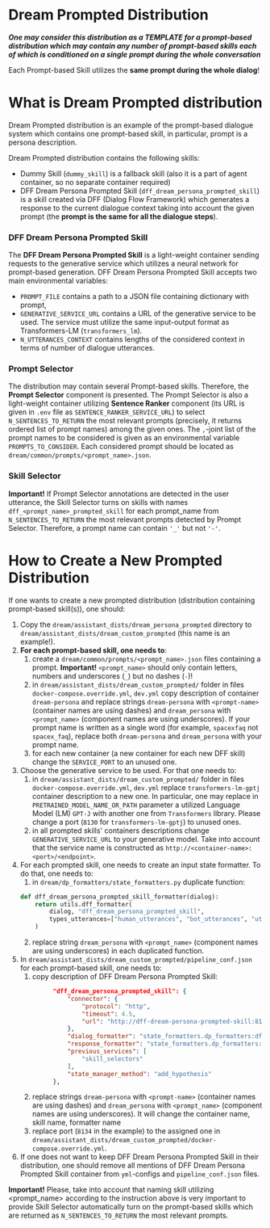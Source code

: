 # Dream Prompted Distribution

**_One may consider this distribution as a TEMPLATE for a prompt-based distribution which may contain any number of prompt-based skills each of which is conditioned on a single prompt during the whole conversation_**

Each Prompt-based Skill utilizes the **same prompt during the whole dialog**!

# What is Dream Prompted distribution

Dream Prompted distribution is an example of the prompt-based dialogue system which contains one prompt-based skill, in particular, prompt is a persona description. 

Dream Prompted distribution contains the following skills:
* Dummy Skill (`dummy_skill`) is a fallback skill (also it is a part of agent container, so no separate container required)
* DFF Dream Persona Prompted Skill (`dff_dream_persona_prompted_skill`) is a skill created via DFF (Dialog Flow Framework)
which generates a response to the current dialogue context taking into account the given prompt 
(the **prompt is the same for all the dialogue steps**).

### DFF Dream Persona Prompted Skill
The **DFF Dream Persona Prompted Skill** is a light-weight container sending requests to the generative service 
which utilizes a neural network for prompt-based generation.
DFF Dream Persona Prompted Skill accepts two main environmental variables:
  * `PROMPT_FILE`  contains a path to a JSON file containing dictionary with prompt, 
  * `GENERATIVE_SERVICE_URL` contains a URL of the generative service to be used.
  The service must utilize the same input-output format as Transformers-LM (`transformers_lm`). 
  * `N_UTTERANCES_CONTEXT` contains lengths of the considered context in terms of number of dialogue utterances.

### Prompt Selector
The distribution may contain several Prompt-based skills. Therefore, the **Prompt Selector** component is presented. 
The Prompt Selector is also a light-weight container utilizing **Sentence Ranker** component 
(its URL is given in `.env` file as `SENTENCE_RANKER_SERVICE_URL`) to select `N_SENTENCES_TO_RETURN` 
the most relevant prompts (precisely, it returns ordered list of prompt names) among the given ones. 
The `,`-joint list of the prompt names to be considered is given as an environmental variable `PROMPTS_TO_CONSIDER`.
Each considered prompt should be located as `dream/common/prompts/<prompt_name>.json`.

### Skill Selector

**Important!** If Prompt Selector annotations are detected in the user utterance, 
the Skill Selector turns on skills with names `dff_<prompt_name>_prompted_skill` for each prompt_name from
`N_SENTENCES_TO_RETURN`  the most relevant prompts detected by Prompt Selector. 
Therefore, a prompt name can contain `'_'` but not `'-'`.

# How to Create a New Prompted Distribution

If one wants to create a new prompted distribution (distribution containing prompt-based skill(s)), one should:
1. Copy the `dream/assistant_dists/dream_persona_prompted` directory to `dream/assistant_dists/dream_custom_prompted`
(this name is an example!).
2. **For each prompt-based skill, one needs to**:
   1. create a `dream/common/prompts/<prompt_name>.json` files containing a prompt. 
   **Important!** `<prompt_name>` should only contain letters, numbers and underscores (`_`) but no dashes (`-`)!
   2. in `dream/assistant_dists/dream_custom_prompted/` folder in files `docker-compose.override.yml`, `dev.yml` 
   copy description of container `dream-persona` and replace strings `dream-persona` with `<prompt-name>` 
   (container names are using dashes) and 
   `dream_persona` with `<prompt_name>` (component names are using underscores). 
   If your prompt name is written as a single word 
   (for example, `spacexfaq` not `spacex_faq`), replace both `dream-persona` and `dream_persona` with your prompt name.
   3. for each new container (a new container for each new DFF skill) change the `SERVICE_PORT` 
   to an unused one.
3. Choose the generative service to be used. For that one needs to:
   1. in `dream/assistant_dists/dream_custom_prompted/` folder in files `docker-compose.override.yml`, `dev.yml` 
   replace `transformers-lm-gptj` container description to a new one. 
   In particular, one may replace in `PRETRAINED_MODEL_NAME_OR_PATH` parameter 
   a utilized Language Model (LM) `GPT-J` with another one from `Transformers` library. 
   Please change a port (`8130` for `transformers-lm-gptj`) to unused ones. 
   2. in all prompted skills' containers descriptions change `GENERATIVE_SERVICE_URL` to your generative model. 
   Take into account that the service name is constructed as `http://<container-name>:<port>/<endpoint>`. 
4. For each prompted skill, one needs to create an input state formatter. To do that, one needs to:
   1. in `dream/dp_formatters/state_formatters.py` duplicate function:
   ```python
   def dff_dream_persona_prompted_skill_formatter(dialog):
       return utils.dff_formatter(
           dialog, "dff_dream_persona_prompted_skill",
           types_utterances=["human_utterances", "bot_utterances", "utterances"]
       )
   ```
   2. replace string  `dream_persona` with `<prompt_name>` (component names are using underscores) in each duplicated function. 
5. In `dream/assistant_dists/dream_custom_prompted/pipeline_conf.json` for each prompt-based skill, one needs to:
   1. copy description of DFF Dream Persona Prompted Skill:
   ```json
            "dff_dream_persona_prompted_skill": {
                "connector": {
                    "protocol": "http",
                    "timeout": 4.5,
                    "url": "http://dff-dream-persona-prompted-skill:8134/respond"
                },
                "dialog_formatter": "state_formatters.dp_formatters:dff_dream_persona_prompted_skill_formatter",
                "response_formatter": "state_formatters.dp_formatters:skill_with_attributes_formatter_service",
                "previous_services": [
                    "skill_selectors"
                ],
                "state_manager_method": "add_hypothesis"
            },
   ```
   2. replace strings `dream-persona` with `<prompt-name>` (container names are using dashes) and 
   `dream_persona` with `<prompt_name>` (component names are using underscores). It will change the container name, 
   skill name, formatter name
   3. replace port (`8134` in the example) to the assigned one in 
   `dream/assistant_dists/dream_custom_prompted/docker-compose.override.yml`.
6. If one does not want to keep DFF Dream Persona Prompted Skill in their distribution, one should remove all mentions
of DFF Dream Persona Prompted Skill container from `yml`-configs and `pipeline_conf.json` files.

**Important!** Please, take into account that naming skill utilizing <prompt_name> according to the instruction above
is very important to provide Skill Selector automatically turn on the prompt-based skills which are returned as 
`N_SENTENCES_TO_RETURN` the most relevant prompts.




